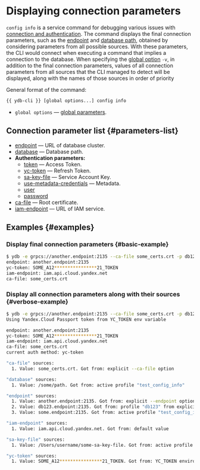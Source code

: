 # Displaying connection parameters

`config info` is a service command for debugging various issues with [connection and authentication](../connect.md). The command displays the final connection parameters, such as the [endpoint](../../../concepts/connect.md#endpoint) and [database path](../../../concepts/connect.md#database), obtained by considering parameters from all possible sources. With these parameters, the CLI would connect when executing a command that implies a connection to the database. When specifying the [global option](global-options.md) `-v`, in addition to the final connection parameters, values of all connection parameters from all sources that the CLI managed to detect will be displayed, along with the names of those sources in order of priority

General format of the command:

```bash
{{ ydb-cli }} [global options...] config info
```

* `global options` — [global parameters](global-options.md).

## Connection parameter list {#parameters-list}

* [endpoint](../../../concepts/connect.md#endpoint) — URL of database cluster.
* [database](../../../concepts/connect.md#database) — Database path.
* **Authentication parameters:**
  * [token](../../../concepts/auth.md#iam) — Access Token.
  * [yc-token](../../../concepts/auth.md#iam) — Refresh Token.
  * [sa-key-file](../../../concepts/auth.md#iam) — Service Account Key.
  * [use-metadata-credentials](../../../concepts/auth.md#iam) — Metadata.
  * [user](../../../concepts/auth.md#static-credentials)
  * [password](../../../concepts/auth.md#static-credentials)
* [ca-file](../../../concepts/connect.md#tls-cert) — Root certificate.
* [iam-endpoint](../../../concepts/auth.md#iam) — URL of IAM service.

## Examples {#examples}

### Display final connection parameters {#basic-example}

```bash
$ ydb -e grpcs://another.endpoint:2135 --ca-file some_certs.crt -p db123 config info
endpoint: another.endpoint:2135
yc-token: SOME_A12****************21_TOKEN
iam-endpoint: iam.api.cloud.yandex.net
ca-file: some_certs.crt
```

### Display all connection parameters along with their sources {#verbose-example}

```bash
$ ydb -e grpcs://another.endpoint:2135 --ca-file some_certs.crt -p db123 -v config info
Using Yandex.Cloud Passport token from YC_TOKEN env variable

endpoint: another.endpoint:2135
yc-token: SOME_A12****************21_TOKEN
iam-endpoint: iam.api.cloud.yandex.net
ca-file: some_certs.crt
current auth method: yc-token

"ca-file" sources:
  1. Value: some_certs.crt. Got from: explicit --ca-file option

"database" sources:
  1. Value: /some/path. Got from: active profile "test_config_info"

"endpoint" sources:
  1. Value: another.endpoint:2135. Got from: explicit --endpoint option
  2. Value: db123.endpoint:2135. Got from: profile "db123" from explicit --profile option
  3. Value: some.endpoint:2135. Got from: active profile "test_config_info"

"iam-endpoint" sources:
  1. Value: iam.api.cloud.yandex.net. Got from: default value

"sa-key-file" sources:
  1. Value: /Users/username/some-sa-key-file. Got from: active profile "test_config_info"

"yc-token" sources:
  1. Value: SOME_A12****************21_TOKEN. Got from: YC_TOKEN enviroment variable
```

